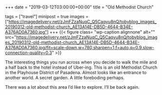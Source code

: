 +++
date = "2019-03-12T03:00:00+00:00"
title = "Old Methodist Church"

tags = ["travel"]
minipost = true
images = ["https://imagedelivery.net/zJmFZzaNuqC_Q5Caqyu8nQ/tobyblog_images_20190312-old-methodist-church_AE13A14E-DB5D-4644-B34E-A376AD0A7360.jpg"]
+++
{{< figure class= "wp-caption alignnone" alt="" src="https://imagedelivery.net/zJmFZzaNuqC_Q5Caqyu8nQ/tobyblog_images_20190312-old-methodist-church_AE13A14E-DB5D-4644-B34E-A376AD0A7360.jpg/fit=scale-down,w=780,sharpen=1,f=auto,q=0.9,slow-connection-quality=0.3" >}}

The interesting things you run across when you decide to walk the mile and a half back to the hotel instead of Uber-ing. This is an old Methodist Church in the Playhouse District of Pasadena. Almost looks like an entrance to another world. A secret garden. A little foreboding perhaps. 

There was a lot about this area I’d like to explore. I’ll be back again.
